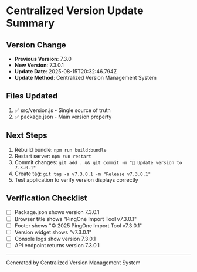 # Centralized Version Update Summary

## Version Change
- **Previous Version**: 7.3.0
- **New Version**: 7.3.0.1
- **Update Date**: 2025-08-15T20:32:46.794Z
- **Update Method**: Centralized Version Management System

## Files Updated
1. ✅ src/version.js - Single source of truth
2. ✅ package.json - Main version property

## Next Steps
1. Rebuild bundle: `npm run build:bundle`
2. Restart server: `npm run restart`
3. Commit changes: `git add . && git commit -m "🔖 Update version to 7.3.0.1"`
4. Create tag: `git tag -a v7.3.0.1 -m "Release v7.3.0.1"`
5. Test application to verify version displays correctly

## Verification Checklist
- [ ] Package.json shows version 7.3.0.1
- [ ] Browser title shows "PingOne Import Tool v7.3.0.1"
- [ ] Footer shows "© 2025 PingOne Import Tool v7.3.0.1"
- [ ] Version widget shows "v7.3.0.1"
- [ ] Console logs show version 7.3.0.1
- [ ] API endpoint returns version 7.3.0.1

---
Generated by Centralized Version Management System

